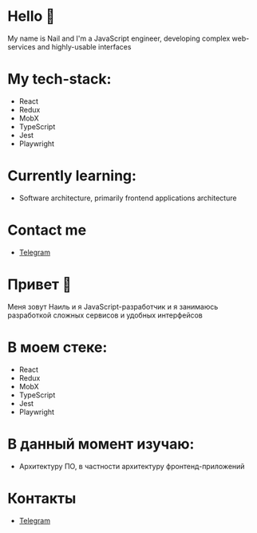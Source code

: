 # Hello 👋

My name is Nail and I'm a JavaScript engineer, developing complex web-services and highly-usable interfaces

# My tech-stack:
* React
* Redux
* MobX
* TypeScript
* Jest
* Playwright

# Currently learning:
* Software architecture, primarily frontend applications architecture

# Contact me
* [Telegram](https://t.me/badiullinnail)


# Привет 👋

Меня зовут Наиль и я JavaScript-разработчик и я занимаюсь разработкой сложных сервисов и удобных интерфейсов

# В моем стеке: 
* React
* Redux
* MobX
* TypeScript
* Jest
* Playwright

# В данный момент изучаю: 
* Архитектуру ПО, в частности архитектуру фронтенд-приложений

# Контакты
* [Telegram](https://t.me/badiullinnail)

<!--
**NeiruBugz/NeiruBugz** is a ✨ _special_ ✨ repository because its `README.md` (this file) appears on your GitHub profile.

Here are some ideas to get you started:

- 🔭 I’m currently working on ...
- 🌱 I’m currently learning ...
- 👯 I’m looking to collaborate on ...
- 🤔 I’m looking for help with ...
- 💬 Ask me about ...
- 📫 How to reach me: ...
- 😄 Pronouns: ...
- ⚡ Fun fact: ...
-->
